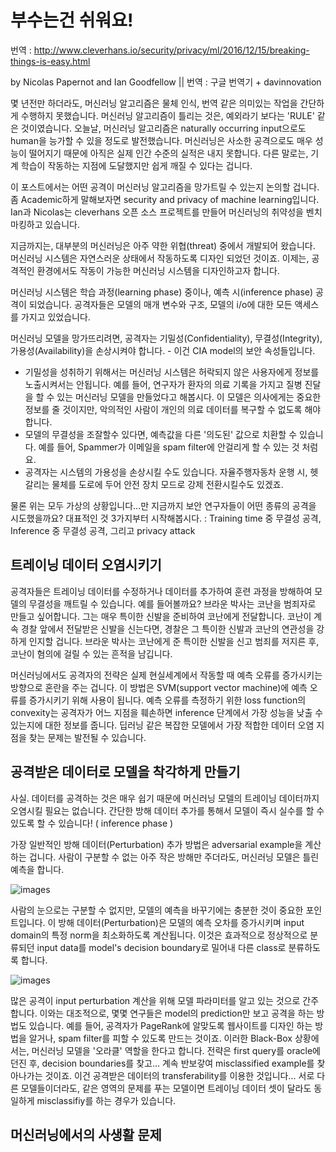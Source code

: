 # 부수는건 쉬워요!

번역 : http://www.cleverhans.io/security/privacy/ml/2016/12/15/breaking-things-is-easy.html

by Nicolas Papernot and Ian Goodfellow || 번역 : 구글 번역기 + davinnovation

몇 년전만 하더라도, 머신러닝 알고리즘은 물체 인식, 번역 같은 의미있는 작업을 간단하게 수행하지 못했습니다. 머신러닝 알고리즘이 틀리는 것은, 예외라기 보다는 'RULE' 같은 것이였습니다. 오늘날, 머신러닝 알고리즘은 naturally occurring input으로도 human을 능가할 수 있을 정도로 발전했습니다. 머신러닝은 사소한 공격으로도 매우 성능이 떨어지기 때문에 아직은 실제 인간 수준의 실적은 내지 못합니다. 다른 말로는, 기계 학습이 작동하는 지점에 도달했지만 쉽게 깨질 수 있다는 겁니다.

이 포스트에서는 어떤 공격이 머신러닝 알고리즘을 망가트릴 수 있는지 논의할 겁니다. 좀 Academic하게 말해보자면 security and privacy of machine learning입니다. Ian과 Nicolas는 cleverhans 오픈 소스 프로젝트를 만들어 머신러닝의 취약성을 벤치마킹하고 있습니다. 

지금까지는, 대부분의 머신러닝은 아주 약한 위협(threat) 중에서 개발되어 왔습니다. 머신러닝 시스템은 자연스러운 상태에서 작동하도록 디자인 되었던 것이죠. 이제는, 공격적인 환경에서도 작동이 가능한 머신러닝 시스템을 디자인하고자 합니다.

머신러닝 시스템은 학습 과정(learning phase) 중이나, 예측 시(inference phase) 공격이 되었습니다. 공격자들은 모델의 매개 변수와 구조, 모델의 i/o에 대한 모든 액세스를 가지고 있었습니다.

머신러닝 모델을 망가뜨리려면, 공격자는 기밀성(Confidentiality), 무결성(Integrity), 가용성(Availability)을 손상시켜야 합니다. - 이건 CIA model의 보안 속성들입니다.

- 기밀성을 성취하기 위해서는 머신러닝 시스템은 허락되지 않은 사용자에게 정보를 노출시켜서는 안됩니다. 예를 들어, 연구자가 환자의 의료 기록을 가지고 질병 진달을 할 수 있는 머신러닝 모델을 만들었다고 해봅시다. 이 모델은 의사에게는 중요한 정보를 줄 것이지만, 악의적인 사람이 개인의 의료 데이터를 복구할 수 없도록 해야합니다.
- 모델의 무결성을 조잘할수 있다면, 예측값을 다른 '의도된' 값으로 치환할 수 있습니다. 예를 들어, Spammer가 이메일을 spam filter에 안걸리게 할 수 있는 것 처럼요.
- 공격자는 시스템의 가용성을 손상시킬 수도 있습니다. 자율주행자동차 운행 시, 헷갈리는 물체를 도로에 두어 안전 장치 모드로 강제 전환시킬수도 있겠죠.

물론 위는 모두 가상의 상황입니다...만 지금까지 보안 연구자들이 어떤 종류의 공격을 시도했을까요? 대표적인 것 3가지부터 시작해봅시다. 
: Training time 중 무결성 공격, Inference 중 무결성 공격, 그리고 privacy attack

## 트레이닝 데이터 오염시키기

공격자들은 트레이닝 데이터를 수정하거나 데이터를 추가하여 훈련 과정을 방해하여 모델의 무결성을 깨트릴 수 있습니다. 예를 들어볼까요? 브라운 박사는 코난을 범죄자로 만들고 싶어합니다. 그는 매우 특이한 신발을 준비하여 코난에게 전달합니다. 코난이 계속 경찰 앞에서 전달받은 신발을 신는다면, 경찰은 그 특이한 신발과 코난의 연관성을 강하게 인지할 겁니다. 브라운 박사는 코난에게 준 특이한 신발을 신고 범죄를 저지른 후, 코난이 혐의에 걸릴 수 있는 흔적을 남깁니다.

머신러닝에서도 공격자의 전략은 실제 현실세계에서 작동할 때 예측 오류를 증가시키는 방향으로 혼란을 주는 겁니다. 이 방법은 SVM(support vector machine)에 예측 오류를 증가시키기 위해 사용이 됩니다. 예측 오류를 측정하기 위한 loss function의 convexity는 공격자가 어느 지점을 훼손하면 inference 단계에서 가장 성능을 낮출 수 있는지에 대한 정보를 줍니다. 딥러닝 같은 복잡한 모델에서 가장 적합한 데이터 오염 지점을 찾는 문제는 발전될 수 있습니다.

## 공격받은 데이터로 모델을 착각하게 만들기

사실. 데이터를 공격하는 것은 매우 쉽기 때문에 머신러닝 모델의 트레이닝 데이터까지 오염시킬 필요는 없습니다. 간단한 방해 데이터 추가를 통해서 모델이 즉시 실수를 할 수 있도록 할 수 있습니다! ( inference phase )

가장 일반적인 방해 데이터(Perturbation) 추가 방법은 adversarial example을 계산하는 겁니다. 사람이 구분할 수 없는 아주 작은 방해만 주더라도, 머신러닝 모델은 틀린 예측을 합니다. 

![images](http://cleverhans.io/assets/adversarial-example.png)

사람의 눈으로는 구분할 수 없지만, 모델의 예측을 바꾸기에는 충분한 것이 중요한 포인트입니다. 이 방해 데이터(Perturbation)은 모델의 예측 오차를 증가시키며 input domain의 특정 norm을 최소화하도록 계산됩니다. 이것은 효과적으로 정상적으로 분류되던 input data를 model's decision boundary로 밀어내 다른 class로 분류하도록 합니다. 

![images](http://cleverhans.io/assets/adversarial-example-crossing-decision-boundary.png)

많은 공격이 input perturbation 계산을 위해 모델 파라미터를 알고 있는 것으로 간주합니다. 이와는 대조적으로, 몇몇 연구들은 model의 prediction만 보고 공격을 하는 방법도 있습니다. 예를 들어, 공격자가 PageRank에 알맞도록 웹사이트를 디자인 하는 방법을 알거나, spam filter를 피할 수 있도록 만드는 것이죠. 이러한 Black-Box 상황에서는, 머신러닝 모델을 '오라클' 역할을 한다고 합니다. 전략은 first query를 oracle에 던진 후, decision boundaries를 찾고... 계속 반보갛여 misclassified example를 찾아나가는 것이죠. 이건 공격받은 데이터의 transferability를 이용한 것입니다... 서로 다른 모델들이더라도, 같은 영역의 문제를 푸는 모델이면 트레이닝 데이터 셋이 달라도 동일하게 misclassifiy를 하는 경우가 있습니다. 

## 머신러닝에서의 사생활 문제

